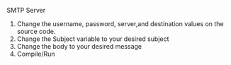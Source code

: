 SMTP Server

1. Change the username, password, server,and destination values on the source code.
2. Change the Subject variable to your desired subject
3. Change the body to your desired message
4. Compile/Run

